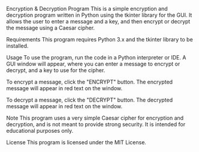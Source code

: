 Encryption & Decryption Program
This is a simple encryption and decryption program written in Python using the tkinter library for the GUI. It allows the user to enter a message and a key, and then encrypt or decrypt the message using a Caesar cipher.

Requirements
This program requires Python 3.x and the tkinter library to be installed.

Usage
To use the program, run the code in a Python interpreter or IDE. A GUI window will appear, where you can enter a message to encrypt or decrypt, and a key to use for the cipher.

To encrypt a message, click the "ENCRYPT" button. The encrypted message will appear in red text on the window.

To decrypt a message, click the "DECRYPT" button. The decrypted message will appear in red text on the window.

Note
This program uses a very simple Caesar cipher for encryption and decryption, and is not meant to provide strong security. It is intended for educational purposes only.

License
This program is licensed under the MIT License.